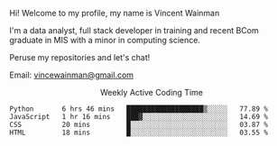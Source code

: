 Hi! Welcome to my profile, my name is Vincent Wainman

I'm a data analyst, full stack developer in training and recent BCom graduate in MIS with a minor in computing science. 

Peruse my repositories and let's chat!

Email: vincewainman@gmail.com

<p align="center"> Weekly Active Coding Time </p>
<!--START_SECTION:waka-->

```text
Python       6 hrs 46 mins   ███████████████████▒░░░░░   77.89 %
JavaScript   1 hr 16 mins    ███▓░░░░░░░░░░░░░░░░░░░░░   14.69 %
CSS          20 mins         █░░░░░░░░░░░░░░░░░░░░░░░░   03.87 %
HTML         18 mins         █░░░░░░░░░░░░░░░░░░░░░░░░   03.55 %
```

<!--END_SECTION:waka-->
